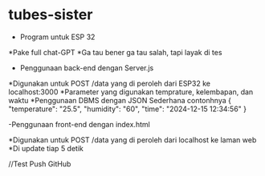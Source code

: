 # tubes-sister

- Program untuk ESP 32

*Pake full chat-GPT 
*Ga tau bener ga tau salah, tapi layak di tes

- Penggunaan back-end dengan Server.js

*Digunakan untuk POST /data yang di peroleh dari ESP32 ke localhost:3000
*Parameter yang digunakan temprature, kelembapan, dan waktu
*Penggunaan DBMS dengan JSON Sederhana contonhnya 
{
  "temperature": "25.5",
  "humidity": "60",
  "time": "2024-12-15 12:34:56"
}

-Penggunaan front-end dengan index.html

*Digunakan untuk POST /data yang di peroleh dari localhost ke laman web
*Di update tiap 5 detik

//Test Push GitHub